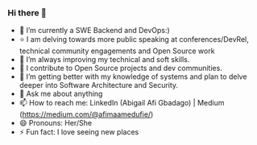 ### Hi there 👋

<!--
**AfiMaameDufie/AfiMaameDufie** is a ✨ _special_ ✨ repository because its `README.md` (this file) appears on your GitHub profile.
-->



- 🔭 I’m currently a SWE Backend and DevOps:)
- ⭐️ I am delving towards more public speaking at conferences/DevRel, technical community engagements and Open Source work 
- 🌱 I’m always improving my technical and soft skills.
- 👯 I contribute to Open Source projects and dev communities.
- 🤔 I’m getting better with my knowledge of systems and plan to delve deeper into Software Architecture and Security.
- 💬 Ask me about anything
- 📫 How to reach me: LinkedIn (Abigail Afi Gbadago) | Medium (https://medium.com/@afimaamedufie/)
- 😄 Pronouns: Her/She
- ⚡ Fun fact: I love seeing new places

